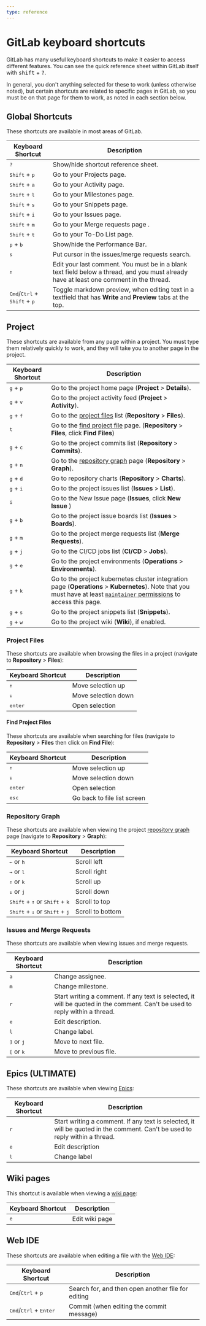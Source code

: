 ```yaml
---
type: reference
---
```


# GitLab keyboard shortcuts

GitLab has many useful keyboard shortcuts to make it easier to access different features.
You can see the quick reference sheet within GitLab itself with <kbd>shift</kbd> + <kbd>?</kbd>.

In general, you don't anything selected for these to work (unless otherwise noted),
but certain shortcuts are related to specific pages in GitLab, so you must be on that
page for them to work, as noted in each section below.

## Global Shortcuts

These shortcuts are available in most areas of GitLab.

| Keyboard Shortcut               | Description |
| ------------------------------- | ----------- |
| <kbd>?</kbd>                    | Show/hide shortcut reference sheet. |
| <kbd>Shift</kbd> + <kbd>p</kbd> | Go to your Projects page. |
| <kbd>Shift</kbd> + <kbd>a</kbd> | Go to your Activity page. |
| <kbd>Shift</kbd> + <kbd>l</kbd> | Go to your Milestones page. |
| <kbd>Shift</kbd> + <kbd>s</kbd> | Go to your Snippets page. |
| <kbd>Shift</kbd> + <kbd>i</kbd> | Go to your Issues page. |
| <kbd>Shift</kbd> + <kbd>m</kbd> | Go to your Merge requests page .|
| <kbd>Shift</kbd> + <kbd>t</kbd> | Go to your To-Do List page. |
| <kbd>p</kbd> + <kbd>b</kbd>     | Show/hide the Performance Bar. |
| <kbd>s</kbd>                    | Put cursor in the issues/merge requests search. |
| <kbd>↑</kbd>                    | Edit your last comment. You must be in a blank text field below a thread, and you must already have at least one comment in the thread. |
| <kbd>Cmd</kbd>/<kbd>Ctrl</kbd> + <kbd>Shift</kbd> + <kbd>p</kbd> | Toggle markdown preview, when editing text in a textfield that has **Write** and **Preview** tabs at the top. |

## Project

These shortcuts are available from any page within a project. You must type them
relatively quickly to work, and they will take you to another page in the project.

| Keyboard Shortcut           | Description |
| --------------------------- | ----------- |
| <kbd>g</kbd> + <kbd>p</kbd> | Go to the project home page (**Project** > **Details**). |
| <kbd>g</kbd> + <kbd>v</kbd> | Go to the project activity feed (**Project** > **Activity**). |
| <kbd>g</kbd> + <kbd>f</kbd> | Go to the [project files](#project-files) list (**Repository** > **Files**). |
| <kbd>t</kbd>                | Go to the [find project file](#find-project-files) page. (**Repository** > **Files**, click **Find Files**) |
| <kbd>g</kbd> + <kbd>c</kbd> | Go to the project commits list (**Repository** > **Commits**). |
| <kbd>g</kbd> + <kbd>n</kbd> | Go to the [repository graph](#repository-graph) page (**Repository** > **Graph**). |
| <kbd>g</kbd> + <kbd>d</kbd> | Go to repository charts (**Repository** > **Charts**). |
| <kbd>g</kbd> + <kbd>i</kbd> | Go to the project issues list (**Issues** > **List**). |
| <kbd>i</kbd>                | Go to the New Issue page (**Issues**, click **New Issue** ) |
| <kbd>g</kbd> + <kbd>b</kbd> | Go to the project issue boards list (**Issues** > **Boards**). |
| <kbd>g</kbd> + <kbd>m</kbd> | Go to the project merge requests list (**Merge Requests**). |
| <kbd>g</kbd> + <kbd>j</kbd> | Go to the CI/CD jobs list (**CI/CD** > **Jobs**). |
| <kbd>g</kbd> + <kbd>e</kbd> | Go to the project environments (**Operations** > **Environments**). |
| <kbd>g</kbd> + <kbd>k</kbd> | Go to the project kubernetes cluster integration page (**Operations** > **Kubernetes**). Note that you must have at least [`maintainer` permissions](../user/permissions.md) to access this page. |
| <kbd>g</kbd> + <kbd>s</kbd> | Go to the project snippets list (**Snippets**). |
| <kbd>g</kbd> + <kbd>w</kbd> | Go to the project wiki (**Wiki**), if enabled. |

### Project Files

These shortcuts are available when browsing the files in a project (navigate to
**Repository** > **Files**):

| Keyboard Shortcut | Description |
| ----------------- | ----------- |
| <kbd>↑</kbd>      | Move selection up |
| <kbd>↓</kbd>      | Move selection down |
| <kbd>enter</kbd>  | Open selection |

#### Find Project Files

These shortcuts are available when searching for files (navigate to **Repository** > **Files**
then click on **Find File**):

| Keyboard Shortcut | Description |
| ----------------- | ----------- |
| <kbd>↑</kbd>      | Move selection up |
| <kbd>↓</kbd>      | Move selection down |
| <kbd>enter</kbd>  | Open selection |
| <kbd>esc</kbd>    | Go back to file list screen |

### Repository Graph

These shortcuts are available when viewing the project [repository graph](../user/project/repository/index.md#repository-graph)
page (navigate to **Repository** > **Graph**):

| Keyboard Shortcut | Description |
| ----------------- | ----------- |
| <kbd>←</kbd> or <kbd>h</kbd> | Scroll left |
| <kbd>→</kbd> or <kbd>l</kbd> | Scroll right |
| <kbd>↑</kbd> or <kbd>k</kbd> | Scroll up |
| <kbd>↓</kbd> or <kbd>j</kbd> | Scroll down |
| <kbd>Shift</kbd> + <kbd>↑</kbd> or <kbd>Shift</kbd> + <kbd>k</kbd> | Scroll to top |
| <kbd>Shift</kbd> + <kbd>↓</kbd> or <kbd>Shift</kbd> + <kbd>j</kbd> | Scroll to bottom |

### Issues and Merge Requests

These shortcuts are available when viewing issues and merge requests.

| Keyboard Shortcut | Description |
| ----------------- | ----------- |
| <kbd>a</kbd>      | Change assignee. |
| <kbd>m</kbd>      | Change milestone. |
| <kbd>r</kbd>      | Start writing a comment. If any text is selected, it will be quoted in the comment. Can't be used to reply within a thread. |
| <kbd>e</kbd>      | Edit description. |
| <kbd>l</kbd>      | Change label. |
| <kbd>]</kbd> or <kbd>j</kbd> | Move to next file. |
| <kbd>[</kbd> or <kbd>k</kbd> | Move to previous file. |

## Epics **(ULTIMATE)**

These shortcuts are available when viewing [Epics](../user/group/epics/index.md):

| Keyboard Shortcut | Description |
| ----------------- | ----------- |
| <kbd>r</kbd>      | Start writing a comment. If any text is selected, it will be quoted in the comment. Can't be used to reply within a thread. |
| <kbd>e</kbd>      | Edit description |
| <kbd>l</kbd>      | Change label |

## Wiki pages

This shortcut is available when viewing a [wiki page](../user/project/wiki/index.md):

| Keyboard Shortcut | Description |
| ----------------- | ----------- |
| <kbd>e</kbd>      | Edit wiki page |

## Web IDE

These shortcuts are available when editing a file with the [Web IDE](../user/project/web_ide/index.md):

| Keyboard Shortcut | Description |
| ----------------- | ----------- |
| <kbd>Cmd</kbd>/<kbd>Ctrl</kbd> + <kbd>p</kbd> | Search for, and then open another file for editing |
| <kbd>Cmd</kbd>/<kbd>Ctrl</kbd> + <kbd>Enter</kbd> | Commit (when editing the commit message) |
